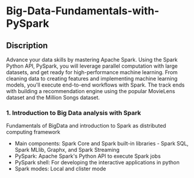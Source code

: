 # Big-Data-Fundamentals-with-PySpark
## Discription
Advance your data skills by mastering Apache Spark. Using the Spark Python API, PySpark, you will leverage parallel computation with large datasets, and get ready for high-performance machine learning. From cleaning data to creating features and implementing machine learning models, you'll execute end-to-end workflows with Spark. The track ends with building a recommendation engine using the popular MovieLens dataset and the Million Songs dataset.
### 1. Introduction to Big Data analysis with Spark
Fundamentals of BigData and introduction to Spark as distributed computing framework
* Main components: Spark Core and Spark built-in libraries - Spark SQL, Spark MLlib, Graphx, and Spark Streaming
* PySpark: Apache Spark's Python API to execute Spark jobs
* PySpark shell: For developing the interactive applications in python
* Spark modes: Local and clister mode
